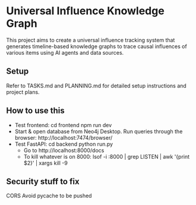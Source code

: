 # Universal Influence Knowledge Graph

This project aims to create a universal influence tracking system that generates timeline-based knowledge graphs to trace causal influences of various items using AI agents and data sources.

## Setup

Refer to TASKS.md and PLANNING.md for detailed setup instructions and project plans. 

## How to use this
- Test frontend: cd frontend npm run dev
- Start & open database from Neo4j Desktop. Run queries through the browser: http://localhost:7474/browser/
- Test FastAPI: cd backend python run.py
    - Go to http://localhost:8000/docs
    - To kill whatever is on 8000: lsof -i :8000 | grep LISTEN | awk '{print $2}' | xargs kill -9

## Security stuff to fix
CORS
Avoid pycache to be pushed